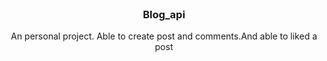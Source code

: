 
<!-- PROJECT LOGO -->
<br />
<div align="center">
  <h3 align="center">Blog_api</h3>

  <p align="center">
    An personal project. Able to create post and comments.And able to liked a post
  </p>
</div>
